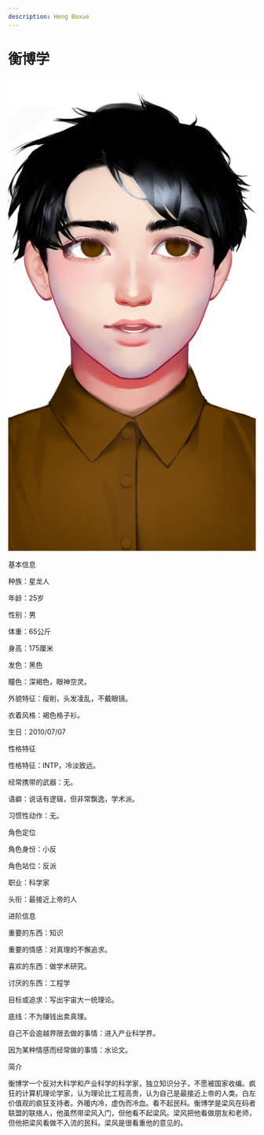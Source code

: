 ```yaml
---
description: Heng Boxue
---
```


# 衡博学

![衡博学](../../.gitbook/assets/heng-bo-xue-.jpg)

基本信息



种族：星龙人

年龄：25岁

性别：男

体重：65公斤

身高：175厘米

发色：黑色

瞳色：深褐色，眼神空灵。

外貌特征：瘦削，头发凌乱，不戴眼镜。

衣着风格：褐色格子衫。

生日：2010/07/07


性格特征



性格特征：INTP，冷淡致远。

经常携带的武器：无。

语癖：说话有逻辑，但非常飘逸，学术派。

习惯性动作：无。


角色定位



角色身份：小反

角色站位：反派

职业：科学家

头衔：最接近上帝的人



进阶信息



重要的东西：知识

重要的情感：对真理的不懈追求。

喜欢的东西：做学术研究。

讨厌的东西：工程学

目标或追求：写出宇宙大一统理论。

底线：不为赚钱出卖真理。

自己不会逾越界限去做的事情：进入产业科学界。

因为某种情感而经常做的事情：水论文。


简介



衡博学一个反对大科学和产业科学的科学家，独立知识分子，不愿被国家收编。疯狂的计算机理论学家，认为理论比工程高贵，认为自己是最接近上帝的人类。白左价值观的疯狂支持者。外暖内冷，虚伪而冷血。看不起民科。衡博学是梁风在码者联盟的联络人，他虽然带梁风入门，但他看不起梁风。梁风把他看做朋友和老师，但他把梁风看做不入流的民科。梁风是很看重他的意见的。
